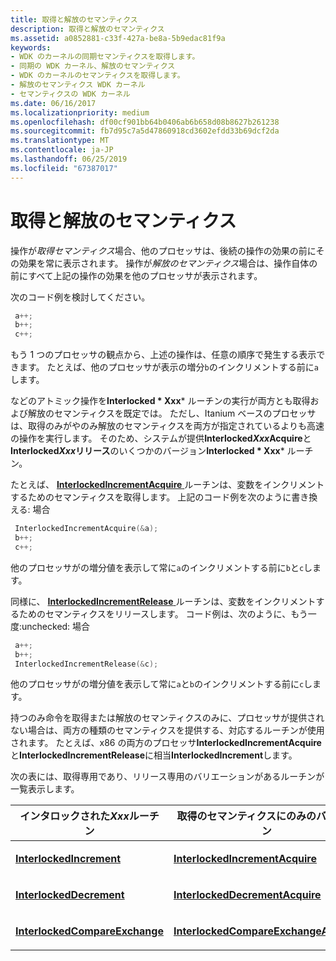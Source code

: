 ```yaml
---
title: 取得と解放のセマンティクス
description: 取得と解放のセマンティクス
ms.assetid: a0852881-c33f-427a-be8a-5b9edac81f9a
keywords:
- WDK のカーネルの同期セマンティクスを取得します。
- 同期の WDK カーネル、解放のセマンティクス
- WDK のカーネルのセマンティクスを取得します。
- 解放のセマンティクス WDK カーネル
- セマンティクスの WDK カーネル
ms.date: 06/16/2017
ms.localizationpriority: medium
ms.openlocfilehash: df00cf901bb64b0406ab6b658d08b8627b261238
ms.sourcegitcommit: fb7d95c7a5d47860918cd3602efdd33b69dcf2da
ms.translationtype: MT
ms.contentlocale: ja-JP
ms.lasthandoff: 06/25/2019
ms.locfileid: "67387017"
---
```

# <a name="acquire-and-release-semantics"></a>取得と解放のセマンティクス





操作が*取得セマンティクス*場合、他のプロセッサは、後続の操作の効果の前にその効果を常に表示されます。 操作が*解放のセマンティクス*場合は、操作自体の前にすべて上記の操作の効果を他のプロセッサが表示されます。

次のコード例を検討してください。

```cpp
 a++;
 b++;
 c++;
```

もう 1 つのプロセッサの観点から、上述の操作は、任意の順序で発生する表示できます。 たとえば、他のプロセッサが表示の増分`b`のインクリメントする前に`a`します。

などのアトミック操作を**Interlocked * Xxx*** ルーチンの実行が両方とも取得および解放のセマンティクスを既定では。 ただし、Itanium ベースのプロセッサは、取得のみがやのみ解放のセマンティクスを両方が指定されているよりも高速の操作を実行します。 そのため、システムが提供**Interlocked*Xxx*Acquire**と**Interlocked*Xxx*リリース**のいくつかのバージョン**Interlocked * Xxx*** ルーチン。

たとえば、 [ **InterlockedIncrementAcquire** ](https://docs.microsoft.com/previous-versions/windows/hardware/drivers/ff547916(v=vs.85))ルーチンは、変数をインクリメントするためのセマンティクスを取得します。 上記のコード例を次のように書き換える: 場合

```cpp
 InterlockedIncrementAcquire(&a);
 b++;
 c++;
```

他のプロセッサがの増分値を表示して常に`a`のインクリメントする前に`b`と`c`します。

同様に、 [ **InterlockedIncrementRelease** ](https://docs.microsoft.com/previous-versions/windows/hardware/drivers/ff547919(v=vs.85))ルーチンは、変数をインクリメントするためのセマンティクスをリリースします。 コード例は、次のように、もう一度:unchecked: 場合

```cpp
 a++;
 b++;
 InterlockedIncrementRelease(&c);
```

他のプロセッサがの増分値を表示して常に`a`と`b`のインクリメントする前に`c`します。

持つのみ命令を取得または解放のセマンティクスのみに、プロセッサが提供されない場合は、両方の種類のセマンティクスを提供する、対応するルーチンが使用されます。 たとえば、x86 の両方のプロセッサ**InterlockedIncrementAcquire**と**InterlockedIncrementRelease**に相当**InterlockedIncrement**します。

次の表には、取得専用であり、リリース専用のバリエーションがあるルーチンが一覧表示します。

<table>
<colgroup>
<col width="33%" />
<col width="33%" />
<col width="33%" />
</colgroup>
<thead>
<tr class="header">
<th>インタロックされた<em>Xxx</em>ルーチン</th>
<th>取得のセマンティクスにのみのバージョン</th>
<th>リリースのセマンティクスのみのバージョン</th>
</tr>
</thead>
<tbody>
<tr class="odd">
<td><p><a href="https://docs.microsoft.com/windows-hardware/drivers/ddi/content/wdm/nf-wdm-interlockedincrement" data-raw-source="[&lt;strong&gt;InterlockedIncrement&lt;/strong&gt;](https://docs.microsoft.com/windows-hardware/drivers/ddi/content/wdm/nf-wdm-interlockedincrement)"><strong>InterlockedIncrement</strong></a></p></td>
<td><p><a href="https://docs.microsoft.com/previous-versions/windows/hardware/drivers/ff547916(v=vs.85)" data-raw-source="[&lt;strong&gt;InterlockedIncrementAcquire&lt;/strong&gt;](https://docs.microsoft.com/previous-versions/windows/hardware/drivers/ff547916(v=vs.85))"><strong>InterlockedIncrementAcquire</strong></a></p></td>
<td><p><a href="https://docs.microsoft.com/previous-versions/windows/hardware/drivers/ff547919(v=vs.85)" data-raw-source="[&lt;strong&gt;InterlockedIncrementRelease&lt;/strong&gt;](https://docs.microsoft.com/previous-versions/windows/hardware/drivers/ff547919(v=vs.85))"><strong>InterlockedIncrementRelease</strong></a></p></td>
</tr>
<tr class="even">
<td><p><a href="https://docs.microsoft.com/windows-hardware/drivers/ddi/content/wdm/nf-wdm-interlockeddecrement" data-raw-source="[&lt;strong&gt;InterlockedDecrement&lt;/strong&gt;](https://docs.microsoft.com/windows-hardware/drivers/ddi/content/wdm/nf-wdm-interlockeddecrement)"><strong>InterlockedDecrement</strong></a></p></td>
<td><p><a href="https://docs.microsoft.com/previous-versions/windows/hardware/drivers/ff547875(v=vs.85)" data-raw-source="[&lt;strong&gt;InterlockedDecrementAcquire&lt;/strong&gt;](https://docs.microsoft.com/previous-versions/windows/hardware/drivers/ff547875(v=vs.85))"><strong>InterlockedDecrementAcquire</strong></a></p></td>
<td><p><a href="https://docs.microsoft.com/previous-versions/windows/hardware/drivers/ff547883(v=vs.85)" data-raw-source="[&lt;strong&gt;InterlockedDecrementRelease&lt;/strong&gt;](https://docs.microsoft.com/previous-versions/windows/hardware/drivers/ff547883(v=vs.85))"><strong>InterlockedDecrementRelease</strong></a></p></td>
</tr>
<tr class="odd">
<td><p><a href="https://docs.microsoft.com/windows-hardware/drivers/ddi/content/wdm/nf-wdm-interlockedcompareexchange" data-raw-source="[&lt;strong&gt;InterlockedCompareExchange&lt;/strong&gt;](https://docs.microsoft.com/windows-hardware/drivers/ddi/content/wdm/nf-wdm-interlockedcompareexchange)"><strong>InterlockedCompareExchange</strong></a></p></td>
<td><p><a href="https://docs.microsoft.com/previous-versions/windows/hardware/drivers/ff547857(v=vs.85)" data-raw-source="[&lt;strong&gt;InterlockedCompareExchangeAcquire&lt;/strong&gt;](https://docs.microsoft.com/previous-versions/windows/hardware/drivers/ff547857(v=vs.85))"><strong>InterlockedCompareExchangeAcquire</strong></a></p></td>
<td><p><a href="https://docs.microsoft.com/previous-versions/windows/hardware/drivers/ff547867(v=vs.85)" data-raw-source="[&lt;strong&gt;InterlockedCompareExchangeRelease&lt;/strong&gt;](https://docs.microsoft.com/previous-versions/windows/hardware/drivers/ff547867(v=vs.85))"><strong>InterlockedCompareExchangeRelease</strong></a></p></td>
</tr>
</tbody>
</table>

 

 

 




